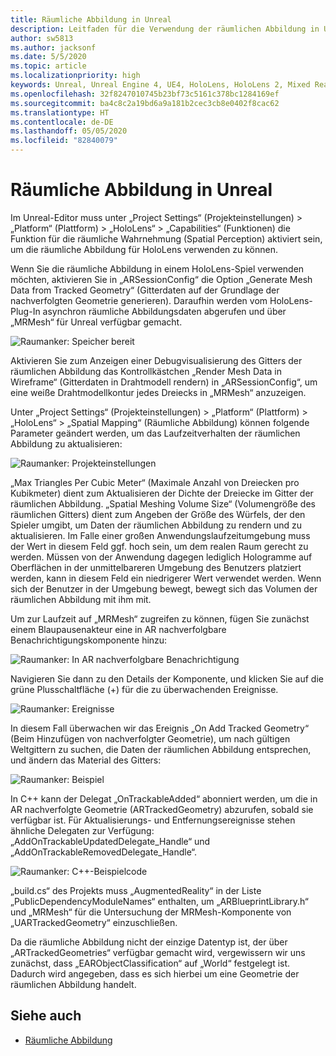 ```yaml
---
title: Räumliche Abbildung in Unreal
description: Leitfaden für die Verwendung der räumlichen Abbildung in Unreal
author: sw5813
ms.author: jacksonf
ms.date: 5/5/2020
ms.topic: article
ms.localizationpriority: high
keywords: Unreal, Unreal Engine 4, UE4, HoloLens, HoloLens 2, Mixed Reality, Entwicklung, Features, Dokumentation, Leitfäden, Hologramme, räumliche Abbildung
ms.openlocfilehash: 32f8247010745b23bf73c5161c378bc1284169ef
ms.sourcegitcommit: ba4c8c2a19bd6a9a181b2cec3cb8e0402f8cac62
ms.translationtype: HT
ms.contentlocale: de-DE
ms.lasthandoff: 05/05/2020
ms.locfileid: "82840079"
---
```

# <a name="spatial-mapping-in-unreal"></a>Räumliche Abbildung in Unreal

Im Unreal-Editor muss unter „Project Settings“ (Projekteinstellungen) > „Platform“ (Plattform) > „HoloLens“ > „Capabilities“ (Funktionen) die Funktion für die räumliche Wahrnehmung (Spatial Perception) aktiviert sein, um die räumliche Abbildung für HoloLens verwenden zu können.  

Wenn Sie die räumliche Abbildung in einem HoloLens-Spiel verwenden möchten, aktivieren Sie in „ARSessionConfig“ die Option „Generate Mesh Data from Tracked Geometry“ (Gitterdaten auf der Grundlage der nachverfolgten Geometrie generieren).  Daraufhin werden vom HoloLens-Plug-In asynchron räumliche Abbildungsdaten abgerufen und über „MRMesh“ für Unreal verfügbar gemacht. 

![Raumanker: Speicher bereit](images/unreal-spatialmapping-arsettings.PNG)

Aktivieren Sie zum Anzeigen einer Debugvisualisierung des Gitters der räumlichen Abbildung das Kontrollkästchen „Render Mesh Data in Wireframe“ (Gitterdaten in Drahtmodell rendern) in „ARSessionConfig“, um eine weiße Drahtmodellkontur jedes Dreiecks in „MRMesh“ anzuzeigen. 

Unter „Project Settings“ (Projekteinstellungen) > „Platform“ (Plattform) > „HoloLens“ > „Spatial Mapping“ (Räumliche Abbildung) können folgende Parameter geändert werden, um das Laufzeitverhalten der räumlichen Abbildung zu aktualisieren: 

![Raumanker: Projekteinstellungen](images/unreal-spatialmapping-projectsettings.PNG)

„Max Triangles Per Cubic Meter“ (Maximale Anzahl von Dreiecken pro Kubikmeter) dient zum Aktualisieren der Dichte der Dreiecke im Gitter der räumlichen Abbildung.  „Spatial Meshing Volume Size“ (Volumengröße des räumlichen Gitters) dient zum Angeben der Größe des Würfels, der den Spieler umgibt, um Daten der räumlichen Abbildung zu rendern und zu aktualisieren.  Im Falle einer großen Anwendungslaufzeitumgebung muss der Wert in diesem Feld ggf. hoch sein, um dem realen Raum gerecht zu werden.  Müssen von der Anwendung dagegen lediglich Hologramme auf Oberflächen in der unmittelbareren Umgebung des Benutzers platziert werden, kann in diesem Feld ein niedrigerer Wert verwendet werden.  Wenn sich der Benutzer in der Umgebung bewegt, bewegt sich das Volumen der räumlichen Abbildung mit ihm mit. 

Um zur Laufzeit auf „MRMesh“ zugreifen zu können, fügen Sie zunächst einem Blaupausenakteur eine in AR nachverfolgbare Benachrichtigungskomponente hinzu: 

![Raumanker: In AR nachverfolgbare Benachrichtigung](images/unreal-spatialmapping-artrackablenotify.PNG)

Navigieren Sie dann zu den Details der Komponente, und klicken Sie auf die grüne Plusschaltfläche (+) für die zu überwachenden Ereignisse. 

![Raumanker: Ereignisse](images/unreal-spatialmapping-events.PNG)

In diesem Fall überwachen wir das Ereignis „On Add Tracked Geometry“ (Beim Hinzufügen von nachverfolgter Geometrie), um nach gültigen Weltgittern zu suchen, die Daten der räumlichen Abbildung entsprechen, und ändern das Material des Gitters: 

![Raumanker: Beispiel](images/unreal-spatialmapping-example.PNG)

In C++ kann der Delegat „OnTrackableAdded“ abonniert werden, um die in AR nachverfolgte Geometrie (ARTrackedGeometry) abzurufen, sobald sie verfügbar ist.  Für Aktualisierungs- und Entfernungsereignisse stehen ähnliche Delegaten zur Verfügung: „AddOnTrackableUpdatedDelegate_Handle“ und „AddOnTrackableRemovedDelegate_Handle“. 

![Raumanker: C++-Beispielcode](images/unreal-spatialmapping-examplecode.PNG)

„build.cs“ des Projekts muss „AugmentedReality“ in der Liste „PublicDependencyModuleNames“ enthalten, um „ARBlueprintLibrary.h“ und „MRMesh“ für die Untersuchung der MRMesh-Komponente von „UARTrackedGeometry“ einzuschließen. 

Da die räumliche Abbildung nicht der einzige Datentyp ist, der über „ARTrackedGeometries“ verfügbar gemacht wird, vergewissern wir uns zunächst, dass „EARObjectClassification“ auf „World“ festgelegt ist. Dadurch wird angegeben, dass es sich hierbei um eine Geometrie der räumlichen Abbildung handelt. 

## <a name="see-also"></a>Siehe auch
* [Räumliche Abbildung](spatial-mapping.md)
